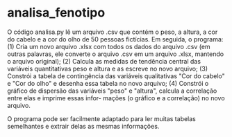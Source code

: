 # analisa_fenotipo

O código analisa.py lê um arquivo .csv que contém o peso, a altura, a cor do cabelo e a cor do olho de 50 pessoas fictícias.
Em seguida, o programa:
(1) Cria um novo arquivo .xlsx com todos os dados do arquivo .csv (em outras palavras, ele converte o arquivo .csv em um
arquivo .xlsx, mantendo o arquivo original);
(2) Calcula as medidas de tendência central das variáveis quantitativas peso e altura e as escreve no novo arquivo;
(3) Constrói a tabela de contingência das variáveis qualitativas "Cor do cabelo" e "Cor do olho" e desenha essa tabela no
novo arquivo;
(4) Constrói o gráfico de dispersão das variáveis "peso" e "altura", calcula a correlação entre elas e imprime essas infor-
mações (o gráfico e a correlação) no novo arquivo.

O programa pode ser facilmente adaptado para ler muitas tabelas semelhantes e extrair delas as mesmas informações.

